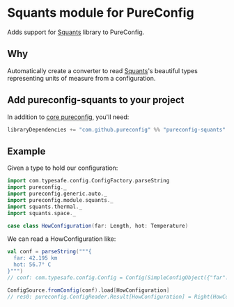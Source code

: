 # Squants module for PureConfig

Adds support for [Squants](http://www.squants.com/) library to PureConfig.

## Why

Automatically create a converter to read [Squants](http://www.squants.com/)'s beautiful types representing units of measure from a configuration.

## Add pureconfig-squants to your project

In addition to [core pureconfig](https://github.com/pureconfig/pureconfig), you'll need:

```scala
libraryDependencies += "com.github.pureconfig" %% "pureconfig-squants" % "0.13.0"
```

## Example

Given a type to hold our configuration:

```scala
import com.typesafe.config.ConfigFactory.parseString
import pureconfig._
import pureconfig.generic.auto._
import pureconfig.module.squants._
import squants.thermal._
import squants.space._

case class HowConfiguration(far: Length, hot: Temperature)
```

We can read a HowConfiguration like:

```scala
val conf = parseString("""{
  far: 42.195 km
  hot: 56.7° C
}""")
// conf: com.typesafe.config.Config = Config(SimpleConfigObject({"far":"42.195 km","hot":"56.7° C"}))

ConfigSource.fromConfig(conf).load[HowConfiguration]
// res0: pureconfig.ConfigReader.Result[HowConfiguration] = Right(HowConfiguration(42.195 km,56.7°C))
```
